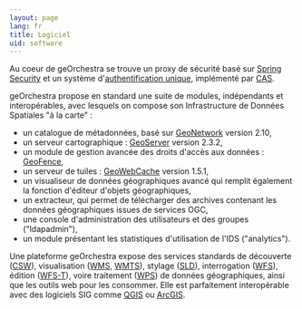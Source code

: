 ```yaml
---
layout: page
lang: fr
title: Logiciel
uid: software
---
```


Au coeur de geOrchestra se trouve un proxy de sécurité basé sur [Spring Security](http://projects.spring.io/spring-security/) et un système d'[authentification unique](http://fr.wikipedia.org/wiki/Authentification_unique), implémenté par [CAS](http://www.jasig.org/cas).

geOrchestra propose en standard une suite de modules, indépendants et interopérables, avec lesquels on compose son Infrastructure de Données Spatiales "à la carte" :

 * un catalogue de métadonnées, basé sur [GeoNetwork](http://geonetwork-opensource.org/) version 2.10,
 * un serveur cartographique : [GeoServer](http://geoserver.org/) version 2.3.2,
 * un module de gestion avancée des droits d'accès aux données : [GeoFence](https://github.com/geosolutions-it/geofence),
 * un serveur de tuiles : [GeoWebCache](http://geowebcache.org/) version 1.5.1,
 * un visualiseur de données géographiques avancé qui remplit également la fonction d'éditeur d'objets géographiques,
 * un extracteur, qui permet de télécharger des archives contenant les données géographiques issues de services OGC,
 * une console d'administration des utilisateurs et des groupes ("ldapadmin"),
 * un module présentant les statistiques d'utilisation de l'IDS ("analytics").
 
Une plateforme geOrchestra expose des services standards de découverte ([CSW](http://www.opengeospatial.org/standards/cat)), visualisation ([WMS](http://www.opengeospatial.org/standards/wms), [WMTS](http://www.opengeospatial.org/standards/wmts)), stylage ([SLD](http://www.opengeospatial.org/standards/sld)), interrogation ([WFS](http://www.opengeospatial.org/standards/wfs)), édition ([WFS-T](http://www.opengeospatial.org/standards/wfs)), voire traitement ([WPS](http://www.opengeospatial.org/standards/wps)) de données géographiques, ainsi que les outils web pour les consommer. Elle est parfaitement interopèrable avec des logiciels SIG comme [QGIS](http://www.qgis.org/) ou [ArcGIS](http://www.arcgis.com/).
